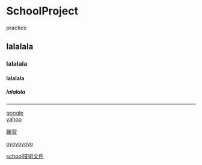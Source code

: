 # SchoolProject
practice <br>
## lalalala <br>
### lalalala <br>
#### lalalala <br>
##### lalalala <br>

<hr>

[google](http://google.com)<br>
[yahoo](http://yahoo.com.tw)

[練習](https://github.com/devilsunmer/SchoolProject/blob/3ebdcc0b1b6640c97beb367e7d9e6461aefa0d32/char%E8%BD%89%E6%8F%9B%E5%AD%97.txt)<br>

[oyoyoyoyo](char轉換字.txt)

[school技術文件](doc/index.html)
